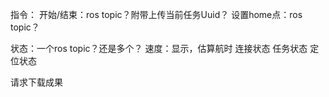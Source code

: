 指令：
开始/结束：ros topic？附带上传当前任务Uuid？
设置home点：ros topic？

状态：一个ros topic？还是多个？
速度：显示，估算航时
连接状态
任务状态
定位状态

请求下载成果